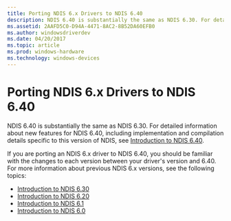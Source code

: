 ```yaml
---
title: Porting NDIS 6.x Drivers to NDIS 6.40
description: NDIS 6.40 is substantially the same as NDIS 6.30. For detailed information about new features for NDIS 6.40, see Introduction to NDIS 6.40.
ms.assetid: 2AAFD5C0-D94A-4471-8AC2-8B52DA60EFB0
ms.author: windowsdriverdev
ms.date: 04/20/2017
ms.topic: article
ms.prod: windows-hardware
ms.technology: windows-devices
---
```


# Porting NDIS 6.x Drivers to NDIS 6.40

NDIS 6.40 is substantially the same as NDIS 6.30. For detailed information about new features for NDIS 6.40, including implementation and compilation details specific to this version of NDIS, see [Introduction to NDIS 6.40](introduction-to-ndis-6-40.md).

If you are porting an NDIS 6.x driver to NDIS 6.40, you should be familiar with the changes to each version between your driver's version and 6.40. For more information about previous NDIS 6.x versions, see the following topics:

- [Introduction to NDIS 6.30](introduction-to-ndis-6-30.md)
- [Introduction to NDIS 6.20](introduction-to-ndis-6-20.md)
- [Introduction to NDIS 6.1](introduction-to-ndis-6-1.md)
- [Introduction to NDIS 6.0](introduction-to-ndis-6-0.md)